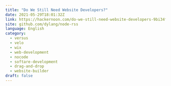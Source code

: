 ```yaml
---
title: "Do We Still Need Website Developers?"
date: 2021-05-29T18:01:32Z
link: https://hackernoon.com/do-we-still-need-website-developers-9bi34fl?source=rss&utm_medium=RSS&utm_source=news.12bit.vn
site: github.com/dylang/node-rss
language: English
category:
  - versus
  - velo
  - wix
  - web-development
  - nocode
  - softare-development
  - drag-and-drop
  - website-builder
draft: false
---
```

